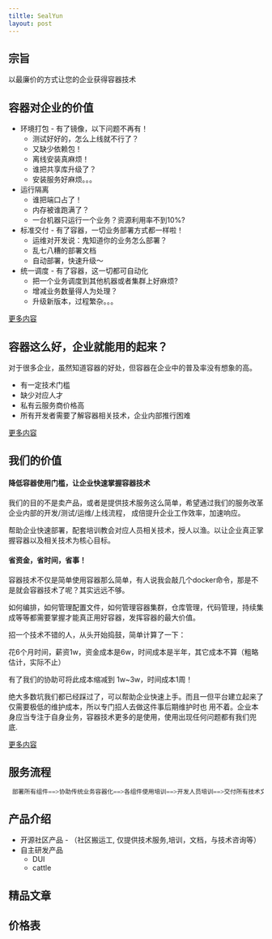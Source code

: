 ```yaml
---
tiltle: SealYun
layout: post
---
```


## 宗旨
以最廉价的方式让您的企业获得容器技术

## 容器对企业的价值
* 环境打包 - 有了镜像，以下问题不再有！
    * 测试好好的，怎么上线就不行了？
    * 又缺少依赖包！
    * 离线安装真麻烦！
    * 谁把共享库升级了？
    * 安装服务好麻烦。。。
* 运行隔离
    * 谁把端口占了！
    * 内存被谁跑满了？
    * 一台机器只运行一个业务？资源利用率不到10%?
* 标准交付 - 有了容器，一切业务部署方式都一样啦！
    * 运维对开发说：鬼知道你的业务怎么部署？
    * 乱七八糟的部署文档
    * 自动部署，快速升级～
* 统一调度 - 有了容器，这一切都可自动化 
    * 把一个业务调度到其他机器或者集群上好麻烦?
    * 增减业务数量得人为处理？
    * 升级新版本，过程繁杂。。。

[更多内容](worth-of-container.md)

## 容器这么好，企业就能用的起来？
对于很多企业，虽然知道容器的好处，但容器在企业中的普及率没有想象的高。
* 有一定技术门槛
* 缺少对应人才
* 私有云服务商价格高
* 所有开发者需要了解容器相关技术，企业内部推行困难

[更多内容](trouble-of-using-containers.md)

## 我们的价值
#### 降低容器使用门槛，让企业快速掌握容器技术
我们的目的不是卖产品，或者是提供技术服务这么简单，希望通过我们的服务改革企业内部的开发/测试/运维/上线流程，
成倍提升企业工作效率，加速响应。

帮助企业快速部署，配套培训教会对应人员相关技术，授人以渔。以让企业真正掌握容器以及相关技术为核心目标。

#### 省资金，省时间，省事！
容器技术不仅是简单使用容器那么简单，有人说我会敲几个docker命令，那是不是就会容器技术了呢？其实远远不够。

如何编排，如何管理配置文件，如何管理容器集群，仓库管理，代码管理，持续集成等等都需要掌握才能真正用好容器，发挥容器的最大价值。

招一个技术不错的人，从头开始捣鼓，简单计算了一下：

花6个月时间，薪资1w，资金成本是6w，时间成本是半年，其它成本不算（粗略估计，实际不止）

有了我们的协助可将此成本缩减到 1w~3w，时间成本1周！

绝大多数坑我们都已经踩过了，可以帮助企业快速上手。而且一但平台建立起来了仅需要极低的维护成本，所以专门招人去做这件事后期维护时也
用不着。企业本身应当专注于自身业务，容器技术更多的是使用，使用出现任何问题都有我们兜底.

[更多内容](why-we-cheap.md)

## 服务流程
```go
 部署所有组件==>协助传统业务容器化==>各组件使用培训==>开发人员培训==>交付所有技术文档==>永久技术咨询与疑难杂症解决 
```

## 产品介绍
* 开源社区产品 - （社区搬运工, 仅提供技术服务,培训，文档，与技术咨询等）
* 自主研发产品
    * DUI
    * cattle

## 精品文章
## 价格表
